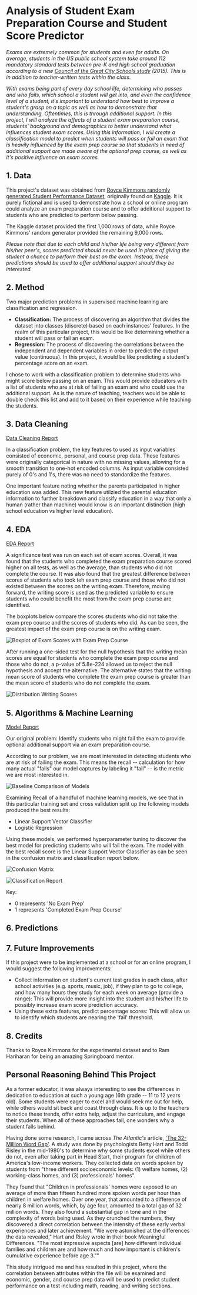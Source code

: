 # Analysis of Student Exam Preparation Course and Student Score Predictor

<i>Exams are extremely common for students and even for adults. On average, students in the US public school system take around 112 mandatory standard tests between pre-K and high school graduation according to a new [Council of the Great City Schools study](https://www.cgcs.org/cms/lib/DC00001581/Centricity/Domain/4/Testing%20Report.pdf) (2015). This is in addition to teacher-written tests within the class.</i>
  
  <i>With exams being part of every day school life, determining who passes and who fails, which school a student will get into, and even the confidence level of a student, it's important to understand how best to improve a student's grasp on a topic as well as how to demonstrate that understanding. Oftentimes, this is through additional support. In this project, I will analyze the affects of a student exam preparation course, students' background and demographics to better understand what influences student exam scores. Using this information, I will create a classification model to predict when students will pass or fail an exam that is heavily influenced by the exam prep course so that students in need of additional support are made aware of the optional prep course, as well as it's positive influence on exam scores.</i>

## 1. Data
This project's dataset was obtained from [Royce Kimmons randomly generated Student Performance Dataset](http://roycekimmons.com/tools/generated_data/exams), originally found on [Kaggle](https://www.kaggle.com/spscientist/students-performance-in-exams). It is purely fictional and is used to demonstrate how a school or online program could analyze an exam preparation course and to offer additional support to students who are predicted to perform below passing.

The Kaggle dataset provided the first 1,000 rows of data, while Royce Kimmons' random generator provided the remaining 9,000 rows.

<i>Please note that due to each child and his/her life being very different from his/her peer's, scores predicted should never be used in place of giving the student a chance to perform their best on the exam. Instead, these predictions should be used to offer additional support should they be interested.</i>

## 2. Method
Two major prediction problems in supervised machine learning are classification and regression.
- **Classification:** The process of discovering an algorithm that divides the dataset into classes (discrete) based on each instances' features. In the realm of this particular project, this would be like determining whether a student will pass or fail an exam.
- **Regression:** The process of discovering the correlations between the independent and dependent variables in order to predict the output value (continuous). In this project, it would be like predicting a student's percentage score on an exam.

I chose to work with a classification problem to determine students who might score below passing on an exam. This would provide educators with a list of students who are at risk of failing an exam and who could use the additional support. As is the nature of teaching, teachers would be able to double check this list and add to it based on their experience while teaching the students.

## 3. Data Cleaning
[Data Cleaning Report](https://github.com/taflor/Student-Scores/blob/main/notebooks/1.1%20Data%20Wrangling.ipynb)

In a classification problem, the key features to used as input variables consisted of economic, personal, and course prep data. These features were originally categorical in nature with no missing values, allowing for a smooth transition to one-hot encoded columns. As input variable consisted purely of 0's and 1's, there was no need to standardize the features.

One important feature noting whether the parents participated in higher education was added. This new feature utilzied the parental education information to further breakdown and classify education in a way that only a human (rather than machine) would know is an important distinction (high school education vs higher level education).

## 4. EDA
[EDA Report](https://github.com/taflor/Student-Scores/blob/main/notebooks/1.2%20Exploratory%20Data%20Analysis.ipynb)

A significance test was run on each set of exam scores. Overall, it was found that the students who completed the exam preparation course scored higher on all tests, as well as the average, than students who did not complete the course. It was also found that the greatest difference between scores of students who took teh exam prep course and those who did not existed between the scores on the writing exam. Therefore, moving forward, the writing score is used as the predicted variable to ensure students who could benefit the most from the exam prep course are identified.

The boxplots below compare the scores students who did not take the exam prep course and the scores of students who did. As can be seen, the greatest impact of the exam prep course is on the writing exam.

![Boxplot of Exam Scores with Exam Prep Course](https://github.com/taflor/Student-Scores/blob/main/figures/EDA_exam_scores_boxplots.png)

After running a one-sided test for the null hypothesis that the writing mean scores are equal for students who complete the exam prep course and those who do not, a p-value of 5.8e-224 allowed us to reject the null hypothesis and accept the alternative. The alternative states that the writing mean score of students who complete the exam prep course is greater than the mean score of students who do not complete the exam.

![Distribution Writing Scores](https://github.com/taflor/Student-Scores/blob/main/figures/EDA_distribution_writing_scores.png)

## 5. Algorithms & Machine Learning
[Model Report](https://github.com/taflor/Student-Scores/blob/main/notebooks/1.4%20Modeling_Writing_Scoring_Table.ipynb)

Our original problem: Identify students who might fail the exam to provide optional additional support via an exam preparation course.

According to our problem, we are most interested in detecting students who are at risk of failing the exam. This means the recall -- calculation for how many actual "fails" our model captures by labeling it "fail" -- is the metric we are most interested in.

![Baseline Comparison of Models](https://github.com/taflor/Student-Scores/blob/main/figures/MODEL_baseline_comparison.png)

Examining Recall of a handful of machine learning models, we see that in this particular training set and cross validation split up the following models produced the best results:
- Linear Support Vector Classifier
- Logistic Regression

Using these models, we performed hyperparameter tuning to discover the best model for predicting students who will fail the exam. The model with the best recall score is the Linear Support Vector Classifier as can be seen in the confusion matrix and classification report below.

![Confusion Matrix](https://github.com/taflor/Student-Scores/blob/main/figures/MODEL_hyptertuned_linearsvc.png)

![Classification Report](https://github.com/taflor/Student-Scores/blob/main/figures/MODEL_classification_report_tunedSVC.png)

Key:
- 0 represents 'No Exam Prep'
- 1 represents 'Completed Exam Prep Course'

## 6. Predictions


## 7. Future Improvements
If this project were to be implemented at a school or for an online program, I would suggest the following improvements:
- Collect information on student's current test grades in each class, after school activities (e.g. sports, music, job), if they plan to go to college, and how many hours they study for each week on average (provide a range): This will provide more insight into the student and his/her life to possibly increase exam score prediction accuracy.
- Using these extra features, predict percentage scores: This will allow us to identify which students are nearing the 'fail' threshold.

## 8. Credits
Thanks to Royce Kimmons for the experimental dataset and to Ram Hariharan for being an amazing Springboard mentor.

## Personal Reasoning Behind This Project

As a former educator, it was always interesting to see the differences in dedication to education at such a young age (6th grade -- 11 to 12 years old). Some students were eager to excel and would seek me out for help, while others would sit back and coast through class. It is up to the teachers to notice these trends, offer extra help, adjust the curriculum, and engage their students. When all of these approaches fail, one wonders why a student falls behind.

Having done some research, I came across <i>The Atlantic's</i> article, ['The 32-Million Word Gap'](https://www.theatlantic.com/technology/archive/2010/03/the-32-million-word-gap/36856/). A study was done by psychologists Betty Hart and Todd Risley in the mid-1980's to determine why some students excel while others do not, even after taking part in Head Start, their program for children of America's low-income workers. They collected data on words spoken by students from "three different socioeconomic levels: (1) welfare homes, (2) working-class homes, and (3) professionals' homes".

They found that "Children in professionals' homes were exposed to an average of more than fifteen hundred more spoken words per hour than children in welfare homes. Over one year, that amounted to a difference of nearly 8 million words, which, by age four, amounted to a total gap of 32 million words. They also found a substantial gap in tone and in the complexity of words being used. As they crunched the numbers, they discovered a direct correlation between the intensity of these early verbal experiences and later achievement. "We were astonished at the differences the data revealed," Hart and Risley wrote in their book Meaningful Differences. "The most impressive aspects [are] how different individual families and children are and how much and how important is children's cumulative experience before age 3.""

This study intrigued me and has resulted in this project, where the correlation between attributes within the file will be examined and economic, gender, and course prep data will be used to predict student performance on a test including math, reading, and writing sections.
